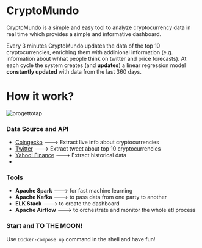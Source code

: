 # CryptoMundo
CryptoMundo is a simple and easy tool to analyze cryptocurrency data in real time which provides a simple and informative dashboard.

Every 3 minutes CryptoMundo updates the data of the top 10 cryptocurrencies, enriching them with addinional information (e.g. information about whhat people think on twitter and price forecasts). At each cycle the system creates (and **updates**) a linear regression model **constantly updated** with data from the last 360 days.

# How it work?

![progettotap](https://user-images.githubusercontent.com/105871424/176013226-73938bf9-0047-4823-b590-ea8b4ace62f1.jpg)

### Data Source and API
  - [Coingecko](https://pypi.org/project/pycoingecko/) ---> Extract live info about cryptocurrencies
  - [Twitter](https://pypi.org/project/snscrape/) ---> Extract tweet about top 10 cryptocurrencies
  - [Yahoo! Finance](https://pypi.org/project/yfinance/) ---> Extract historical data
  - 
### Tools
  - **Apache Spark** ---> for fast machine learning
  - **Apache Kafka** ---> to pass data from one party to another
  - **ELK Stack** ---> to create the dashboard
  - **Apache Airflow** ---> to orchestrate and monitor the whole etl process


### Start and TO THE MOON!

Use `Docker-compose up` command  in the shell and have fun!
